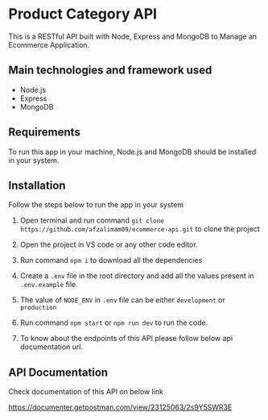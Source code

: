 # Product Category API

This is a RESTful API built with Node, Express and MongoDB to Manage an Ecommerce Application.

## Main technologies and framework used

-   Node.js
-   Express
-   MongoDB

## Requirements

To run this app in your machine, Node.js and MongoDB should be installed in your system.

## Installation

Follow the steps below to run the app in your system

1. Open terminal and run command
   `git clone https://github.com/afzalimam09/ecommerce-api.git` to clone the project

2. Open the project in VS code or any other code editor.
3. Run command `npm i` to download all the dependencies
4. Create a `.env` file in the root directory and add all the values present in `.env.example` file.
5. The value of `NODE_ENV` in `.env` file can be either `development` or `production`
6. Run command `npm start` or `npm run dev` to run the code.
7. To know about the endpoints of this API please follow below api documentation url.

## API Documentation

Check documentation of this API on below link

https://documenter.getpostman.com/view/23125063/2s9Y5SWR3E
